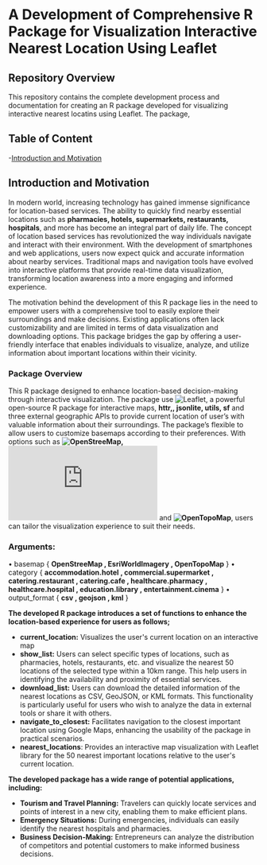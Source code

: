 # A Development of Comprehensive R Package for Visualization Interactive Nearest Location Using Leaflet

## Repository Overview 

This repository contains the complete development process and documentation for creating an R package developed for visualizing interactive nearest locatins using Leaflet. The package, 

## Table of Content

-[Introduction and Motivation](introduction-and-motivation:)

## Introduction and Motivation

In modern world, increasing technology has gained immense significance for location-based services. The ability to quickly find nearby essential locations such as **pharmacies, hotels, supermarkets, restaurants, hospitals**, and more has become an integral part of daily life. The concept of location based services has revolutionized the way individuals navigate and interact with their environment. With the development of smartphones and web applications, users now expect quick and accurate information about nearby services. Traditional maps and navigation tools have evolved into interactive platforms that provide real-time data visualization, transforming location awareness into a more engaging and informed experience.

The motivation behind the development of this R package lies in the need to empower users with a comprehensive tool to easily explore their surroundings and make decisions. Existing applications often lack customizability and are limited in terms of data visualization and downloading options. This package bridges the gap by offering a user-friendly interface that enables individuals to visualize, analyze, and utilize information about important locations within their vicinity.

### Package Overview

This R package designed to enhance location-based decision-making through interactive visualization. The package use ![Leaflet](https://leafletjs.com/), a powerful open-source R package for interactive maps, **httr,, jsonlite, utils, sf** and three external geographic APIs to provide current location of user’s with valuable information about their surroundings. The package’s flexible to allow users to customize basemaps according to their preferences. With options such as **![OpenStreeMap](https://www.openstreetmap.org/#map=5/51.33/10.45), ![EsriWorldImagery](https://www.arcgis.com/home/item.html?id=10df2279f9684e4a9f6a7f08febac2a9)** and **![OpenTopoMap](https://opentopomap.org/#map=5/49.023/10.020)**, users can tailor the visualization experience to suit their needs.

### Arguments:

•	basemap { **OpenStreeMap , EsriWorldImagery , OpenTopoMap** }
•	category { **accommodation.hotel , commercial.supermarket , catering.restaurant , catering.cafe , healthcare.pharmacy , healthcare.hospital , education.library , entertainment.cinema** }
•	output_format { **csv , geojson , kml** }

**The developed R package introduces a set of functions to enhance the location-based experience for users as follows;**

- **current_location:** Visualizes the user's current location on an interactive map
- **show_list:** Users can select specific types of locations, such as pharmacies, hotels, restaurants, etc. and visualize the nearest 50 locations of the selected type within a 10km 
  range. This help users in identifying the availability and proximity of essential services.
- **download_list:** Users can download the detailed information of the nearest locations as CSV, GeoJSON, or KML formats. This functionality is particularly useful for users who wish to 
  analyze the data in external tools or share it with others.
- **navigate_to_closest:** Facilitates navigation to the closest important location using Google Maps, enhancing the usability of the package in practical scenarios.
- **nearest_locations**: Provides an interactive map visualization with Leaflet library for the 50 nearest important locations relative to the user's current location.
  
**The developed package has a wide range of potential applications, including:**

- **Tourism and Travel Planning:** Travelers can quickly locate services and points of interest in a new city, enabling them to make efficient plans.
- **Emergency Situations:** During emergencies, individuals can easily identify the nearest hospitals and pharmacies. 
- **Business Decision-Making:** Entrepreneurs can analyze the distribution of competitors and potential customers to make informed business decisions.


